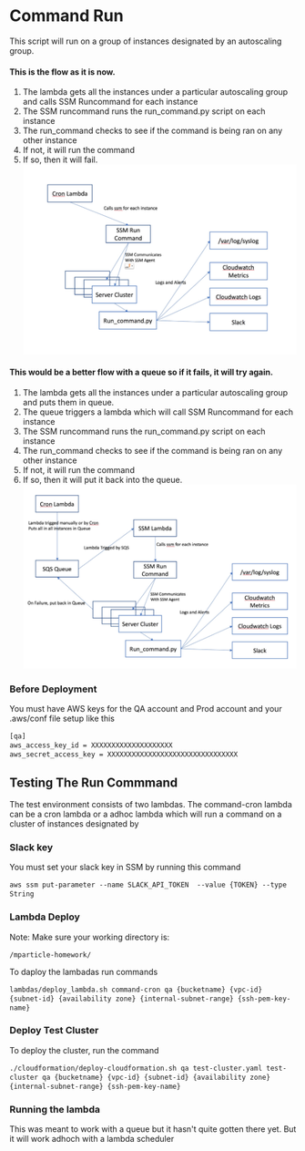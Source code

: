 # Command Run

This script will run on a group of instances designated by an autoscaling group.

#### This is the flow as it is now.
1. The lambda gets all the instances under a particular autoscaling group and calls SSM Runcommand for each instance
1. The SSM runcommand runs the run_command.py script on each instance
1. The run_command checks to see if the command is being ran on any other instance
1. If not, it will run the command
1. If so, then it will fail.
![RunCommand](images/RunCommand_Flow.jpg)

#### This would be a better flow with a queue so if it fails, it will try again.
1. The lambda gets all the instances under a particular autoscaling group and puts them in queue.
1. The queue triggers a lambda which will call SSM Runcommand for each instance
1. The SSM runcommand runs the run_command.py script on each instance
1. The run_command checks to see if the command is being ran on any other instance
1. If not, it will run the command
1. If so, then it will put it back into the queue.
![RunCommand](images/RunCommand_Flow_with_Queue.jpg)

### Before Deployment
You must have AWS keys for the QA account and Prod account and your .aws/conf file setup like this
```
[qa]
aws_access_key_id = XXXXXXXXXXXXXXXXXXXX
aws_secret_access_key = XXXXXXXXXXXXXXXXXXXXXXXXXXXXXXXX
```


## Testing The Run Commmand

The test environment consists of two lambdas.
The command-cron lambda can be a cron lambda or a adhoc lambda which will run a command on a cluster of instances
designated by

### Slack key
You must set your slack key in SSM by running this command

```
aws ssm put-parameter --name SLACK_API_TOKEN  --value {TOKEN} --type String
```

### Lambda Deploy

Note: Make sure your working directory is:
```
/mparticle-homework/
```

To daploy the lambadas run commands

```
lambdas/deploy_lambda.sh command-cron qa {bucketname} {vpc-id} {subnet-id} {availability zone} {internal-subnet-range} {ssh-pem-key-name}

```

### Deploy Test Cluster

To deploy the cluster, run the command

```
./cloudformation/deploy-cloudformation.sh qa test-cluster.yaml test-cluster qa {bucketname} {vpc-id} {subnet-id} {availability zone} {internal-subnet-range} {ssh-pem-key-name}
```


### Running the lambda
This was meant to work with a queue but it hasn't quite gotten there yet. But it will work adhoch with a lambda scheduler
